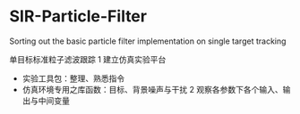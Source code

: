 # SIR-Particle-Filter
Sorting out the basic particle filter implementation on single target tracking

单目标标准粒子滤波跟踪
1 建立仿真实验平台
  - 实验工具包：整理、熟悉指令
  - 仿真环境专用之库函数：目标、背景噪声与干扰
2 观察各参数下各个输入、输出与中间变量
